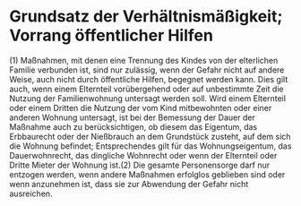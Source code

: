 # Grundsatz der Verhältnismäßigkeit; Vorrang öffentlicher Hilfen

(1) Maßnahmen, mit denen eine Trennung des Kindes von der elterlichen Familie verbunden ist, sind nur zulässig, wenn der Gefahr nicht auf andere Weise, auch nicht durch öffentliche Hilfen, begegnet werden kann. Dies gilt auch, wenn einem Elternteil vorübergehend oder auf unbestimmte Zeit die Nutzung der Familienwohnung untersagt werden soll. Wird einem Elternteil oder einem Dritten die Nutzung der vom Kind mitbewohnten oder einer anderen Wohnung untersagt, ist bei der Bemessung der Dauer der Maßnahme auch zu berücksichtigen, ob diesem das Eigentum, das Erbbaurecht oder der Nießbrauch an dem Grundstück zusteht, auf dem sich die Wohnung befindet; Entsprechendes gilt für das Wohnungseigentum, das Dauerwohnrecht, das dingliche Wohnrecht oder wenn der Elternteil oder Dritte Mieter der Wohnung ist.(2) Die gesamte Personensorge darf nur entzogen werden, wenn andere Maßnahmen erfolglos geblieben sind oder wenn anzunehmen ist, dass sie zur Abwendung der Gefahr nicht ausreichen. 

